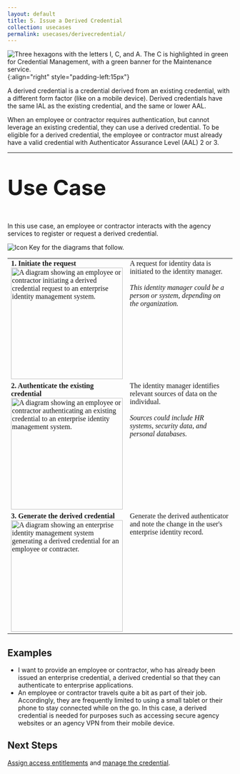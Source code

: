 ```yaml
---
layout: default
title: 5. Issue a Derived Credential
collection: usecases
permalink: usecases/derivecredential/
---
```


![Three hexagons with the letters I, C, and A. The C is highlighted in green for Credential Management, with a green banner for the Maintenance service.]({{site.baseurl}}/img/usecases/Credential-Maintenance.png){:align="right" style="padding-left:15px"}

A derived credential is a credential derived from an existing credential, with a different form factor (like on a mobile device). Derived credentials have the same IAL as the existing credential, and the same or lower AAL.

When an employee or contractor requires authentication, but cannot leverage an existing credential, they can use a derived credential. To be eligible for a derived credential, the employee or contractor must already have a valid credential with Authenticator Assurance Level (AAL) 2 or 3.

---

<p style="font-size: 3rem; font-weight: 700;">Use Case</p>

In this use case, an employee or contractor interacts with the agency services to register or request a derived credential. 

![Icon Key for the diagrams that follow.]({{site.baseurl}}/img/usecases/5-IconKey.png)

<style>

td {
  font-family: "Cambria", "Georgia", "Times New Roman", "Times", serif;
  vertical-align:top;
}

</style>

<table>
  <tr>
    <td style="width:250px;border:0px;"><strong>1. Initiate the request</strong> <br> <img src="../../img/usecases/5-1.png" width="250" alt="A diagram showing an employee or contractor initiating a derived credential request to an enterprise identity management system."></td>
    <td style="border:0px;">A request for identity data is initiated to the identity manager. <br><br><i> This identity manager could be a person or system, depending on the organization.</i></td>
  </tr>
  <tr>
    <td style="width:250px;border:0px;"><strong>2. Authenticate the existing credential</strong> <br> <img src="../../img/usecases/5-2.png" width="250" alt="A diagram showing an employee or contractor authenticating an existing credential to an enterprise identity management system."></td>
    <td style="border:0px;">The identity manager identifies relevant sources of data on the individual. <br><br><i> Sources could include HR systems, security data, and personal databases.</i></td>
  </tr>
    <tr>
    <td style="width:250px;border:0px;"><strong>3. Generate the derived credential</strong> <br> <img src="../../img/usecases/5-3.png" width="250" alt="A diagram showing an enterprise identity management system generating a derived credential for an employee or contracter."></td>
    <td style="border:0px;">Generate the derived authenticator and note the change in the user's enterprise identity record.</td>
  </tr>
</table>


## Examples

- I want to provide an employee or contractor, who has already been issued an enterprise credential, a derived credential so that they can authenticate to enterprise applications.
- An employee or contractor travels quite a bit as part of their job.  Accordingly, they are frequently limited to using a small tablet or their phone to stay connected while on the go. In this case, a derived credential is needed for purposes such as accessing secure agency websites or an agency VPN from their mobile device.

## Next Steps

[Assign access entitlements](../manageaccess) and [manage the credential](../managecredential).
